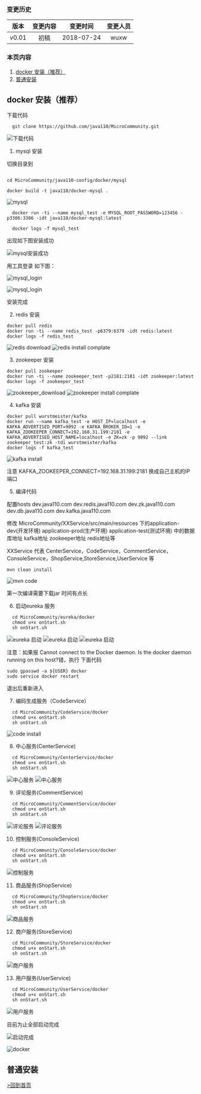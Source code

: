 ### 变更历史
版本|变更内容|变更时间|变更人员
:-: | :-: | :-: | :-:
v0.01|初稿|2018-07-24|wuxw

### 本页内容

1. [docker 安装（推荐）](#docker-安装推荐)
2. [普通安装](#普通安装)

## docker 安装（推荐）

下载代码

```
  git clone https://github.com/java110/MicroCommunity.git
```

![下载代码](../images/git_code.jpg)


1. mysql 安装

切换目录到

```

cd MicroCommunity/java110-config/docker/mysql

docker build -t java110/docker-mysql .

```
![mysql](../images/mysql_01.jpg)

```
  docker run -ti --name mysql_test -e MYSQL_ROOT_PASSWORD=123456 -p3306:3306 -idt java110/docker-mysql:latest

  docker logs -f mysql_test

```
出现如下图安装成功

![mysql安装成功](../images/mysql_02.jpg)

用工具登录 如下图：

![mysql_login](../images/mysql_03.jpg)

![mysql_login](../images/mysql_04.jpg)

安装完成

2. redis 安装

```
docker pull redis
docker run -ti --name redis_test -p6379:6379 -idt redis:latest
docker logs -f redis_test
```
![redis download](../images/redis_01.jpg)
![redis install complate](../images/redis_02.jpg)

3. zookeeper 安装

```
docker pull zookeeper
docker run -ti --name zookeeper_test -p2181:2181 -idt zookeeper:latest
docker logs -f zookeeper_test
```
![zookeeper_download](../images/zookeeper_01.jpg)
![zookeeper install complate](../images/zookeeper_02.jpg)

4. kafka 安装

```
docker pull wurstmeister/kafka
docker run --name kafka_test -e HOST_IP=localhost -e KAFKA_ADVERTISED_PORT=9092 -e KAFKA_BROKER_ID=1 -e KAFKA_ZOOKEEPER_CONNECT=192.168.31.199:2181 -e KAFKA_ADVERTISED_HOST_NAME=localhost -e ZK=zk -p 9092 --link zookeeper_test:zk -tdi wurstmeister/kafka
docker logs -f kafka_test
```
![kafka install](../images/kafka_01.jpg)

注意 KAFKA_ZOOKEEPER_CONNECT=192.168.31.199:2181 换成自己主机的IP端口

5. 编译代码

配置hosts
dev.java110.com
dev.redis.java110.com
dev.zk.java110.com
dev.db.java110.com
dev.kafka.java110.com

修改 MicroCommunity/XXService/src/main/resources 下的application-dev(开发环境) application-prod(生产环境) application-test(测试环境) 中的数据库地址 kafka地址 zookeeper地址 redis地址等

XXService 代表 CenterService，CodeService，CommentService，ConsoleService，ShopService,StoreService,UserService 等

```
mvn clean install
```
![mvn code](../images/code_01.jpg)

第一次编译需要下载jar 时间有点长

6. 启动eureka 服务

```
  cd MicroCommunity/eureka/docker
  chmod u+x onStart.sh
  sh onStart.sh
```
![eureka 启动](../images/eureka_01.jpg)
![eureka 启动](../images/eureka_02.jpg)
![eureka 启动](../images/eureka_03.jpg)

注意：如果报 Cannot connect to the Docker daemon. Is the docker daemon running on this host?错，执行
下面代码

```
sudo gpasswd -a ${USER} docker
sudo service docker restart
```
退出后重新进入

7. 编码生成服务（CodeService）

```
  cd MicroCommunity/CodeService/docker
  chmod u+x onStart.sh
  sh onStart.sh
```

![code install](../images/code_01.jpg)

8. 中心服务(CenterService)

```
  cd MicroCommunity/CenterService/docker
  chmod u+x onStart.sh
  sh onStart.sh
```

![中心服务](../images/center_01.jpg)
![中心服务](../images/center_02.jpg)

9. 评论服务(CommentService)

```
  cd MicroCommunity/CommentService/docker
  chmod u+x onStart.sh
  sh onStart.sh
```

![评论服务](../images/comment_01.jpg)
![评论服务](../images/comment_02.jpg)

10. 控制服务(ConsoleService)

```
  cd MicroCommunity/ConsoleService/docker
  chmod u+x onStart.sh
  sh onStart.sh
```

![控制服务](../images/console_01.jpg)

11. 商品服务(ShopService)

```
  cd MicroCommunity/ShopService/docker
  chmod u+x onStart.sh
  sh onStart.sh
```

![商品服务](../images/shop_01.jpg)

12. 商户服务(StoreService)

```
  cd MicroCommunity/StoreService/docker
  chmod u+x onStart.sh
  sh onStart.sh
```

![商户服务](../images/store_01.jpg)

13. 用户服务(UserService)

```
  cd MicroCommunity/UserService/docker
  chmod u+x onStart.sh
  sh onStart.sh
```

![用户服务](../images/user_01.jpg)

目前为止全部启动完成

![启动完成](../images/all.jpg)

![docker](../images/docker_all.jpg)



## 普通安装


[>回到首页](home)
